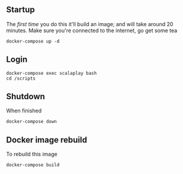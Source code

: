 
## Startup
The _first time_ you do this it'll build an image; and will take around 20 minutes.  Make sure you're connected to the internet, go get some tea
```
docker-compose up -d
```

## Login 
```
docker-compose exec scalaplay bash
cd /scripts

```


## Shutdown
When finished
```
docker-compose down
```


## Docker image rebuild
To rebuild this image 
```
docker-compose build
```
